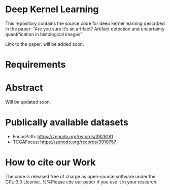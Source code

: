 # Deep Kernel Learning
This repository contains the source code for deep kernel learning described in the paper: "Are you sure it’s an artifact? Artifact detection and uncertainty quantification in histological images"

Link to the paper: will be added soon.

# Requirements

# Abstract
Will be updated soon.

# Publically available datasets
- FocusPath: https://zenodo.org/records/3926181
- TCGAFocus: https://zenodo.org/records/3910757

# How to cite our Work
The code is released free of charge as open-source software under the GPL-3.0 License. 
%%Please cite our paper if you use it in your research.
